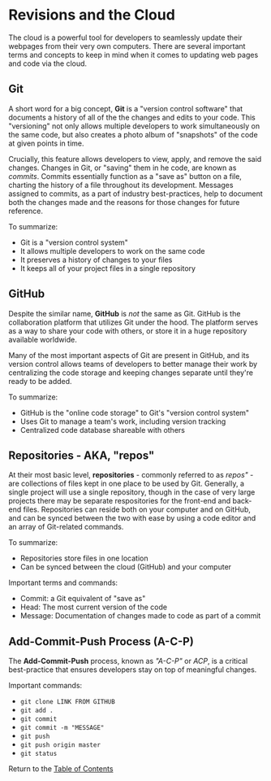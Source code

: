 # Revisions and the Cloud
The cloud is a powerful tool for developers to seamlessly update their webpages from their very own computers. There are several important terms and concepts to keep in mind when it comes to updating web pages and code via the cloud.

## Git

A short word for a big concept, **Git** is a "version control software" that documents a history of all of the the changes and edits to your code. This "versioning" not only allows multiple developers to work simultaneously on the same code, but also creates a photo album of "snapshots" of the code at given points in time.

Crucially, this feature allows developers to view, apply, and remove the said changes. Changes in Git, or "saving" them in he code, are known as *commits*. Commits essentially function as a "save as" button on a file, charting the history of a file throughout its development. Messages assigned to commits, as a part of industry best-practices, help to document both the changes made and the reasons for those changes for future reference.

To summarize:

* Git is a "version control system"
* It allows multiple developers to work on the same code
* It preserves a history of changes to your files
* It keeps all of your project files in a single repository

## GitHub

Despite the similar name, **GitHub** is *not* the same as Git. GitHub is the collaboration platform that utilizes Git under the hood. The platform serves as a way to share your code with others, or store it in a huge repository available worldwide. 

Many of the most important aspects of Git are present in GitHub, and its version control allows teams of developers to better manage their work by centralizing the code storage and keeping changes separate until they're ready to be added.

To summarize:

* GitHub is the "online code storage" to Git's "version control system"
* Uses Git to manage a team's work, including version tracking
* Centralized code database shareable with others

## Repositories - AKA, "repos"

At their most basic level, **repositories** - commonly referred to as *repos"* - are collections of files kept in one place to be used by Git. Generally, a single project will use a single repository, though in the case of very large projects there may be separate respositories for the front-end and back-end files. Repositories can reside both on your computer and on GitHub, and can be synced between the two with ease by using a code editor and an array of Git-related commands.

To summarize:

* Repositories store files in one location
* Can be synced between the cloud (GitHub) and your computer

Important terms and commands:

* Commit: a Git equivalent of "save as"
* Head: The most current version of the code
* Message: Documentation of changes made to code as part of a commit

## Add-Commit-Push Process (A-C-P)

The **Add-Commit-Push** process, known as *"A-C-P"* or *ACP*, is a critical best-practice that ensures developers stay on top of meaningful changes.

Important commands:

* ```git clone LINK FROM GITHUB```
* ```git add .```
* ```git commit```
* ```git commit -m "MESSAGE"```
* ```git push```
* ```git push origin master```
* ```git status```

Return to the [Table of Contents](https://alex-whan.github.io/learning-journal/)